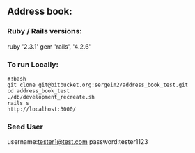 ## Address book: ##



### Ruby / Rails versions: ### 
ruby '2.3.1'
gem 'rails', '4.2.6'


### To run Locally: ###
```
#!bash
git clone git@bitbucket.org:sergeim2/address_book_test.git
cd address_book_test
./db/development_recreate.sh
rails s
http://localhost:3000/
```

### Seed User ### 
username:tester1@test.com
password:tester1123
